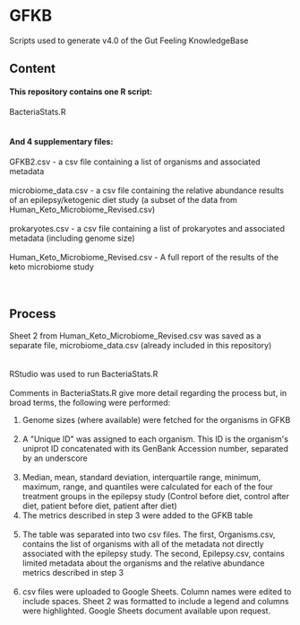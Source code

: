 # GFKB
Scripts used to generate v4.0 of the Gut Feeling KnowledgeBase

## Content
#### This repository contains one R script:
BacteriaStats.R <br><br>

#### And 4 supplementary files:
GFKB2.csv - a csv file containing a list of organisms and associated metadata <br><br>
microbiome_data.csv - a csv file containing the relative abundance results of an epilepsy/ketogenic diet study (a subset of the data from Human_Keto_Microbiome_Revised.csv)<br><br>
prokaryotes.csv - a csv file containing a list of prokaryotes and associated metadata (including genome size)<br><br>
Human_Keto_Microbiome_Revised.csv - A full report of the results of the keto microbiome study<br><br><br>

## Process
Sheet 2 from Human_Keto_Microbiome_Revised.csv was saved as a separate file, microbiome_data.csv (already included in this repository)<br><br>
<br>
RStudio was used to run BacteriaStats.R<br><br>
Comments in BacteriaStats.R give more detail regarding the process but, in broad terms, the following were performed:<br>
1. Genome sizes (where available) were fetched for the organisms in GFKB <br><br>
2. A "Unique ID" was assigned to each organism. This ID is the organism's uniprot ID concatenated with its GenBank Accession number, separated by an underscore<br><br>
3. Median, mean, standard deviation, interquartile range, minimum, maximum, range, and quantiles were calculated for each of the four treatment groups in the epilepsy study (Control before diet, control after diet, patient before diet, patient after diet)<br>
4. The metrics described in step 3 were added to the GFKB table<br><br>
5. The table was separated into two csv files. The first, Organisms.csv, contains the list of organisms with all of the metadata not directly associated with the epilepsy study. The second, Epilepsy.csv, contains limited metadata about the organisms and the relative abundance metrics described in step 3 <br><br>
6. csv files were uploaded to Google Sheets. Column names were edited to include spaces. Sheet 2 was formatted to include a legend and columns were highlighted. Google Sheets document available upon request.
